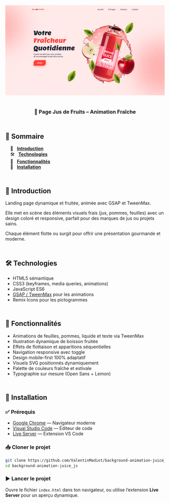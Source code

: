 <div align="center">  
  <a href="https://background-animation-juice.netlify.app/" target="_blank">  
    <img src=".docs/preview.png" alt="Aperçu de la page animée Juice">  
  </a>  
  </br></br>  
  <h3 align="center">🍎 Page Jus de Fruits – Animation Fraîche</h3>  
</div>

## <br /> 📌 Sommaire

&nbsp;&nbsp;&nbsp; 🎨 &nbsp; [**Introduction**](#introduction)<br />
&nbsp;&nbsp;&nbsp; 🛠️ &nbsp; [**Technologies**](#technologies)<br />
&nbsp;&nbsp;&nbsp; 🎯 &nbsp; [**Fonctionnalités**](#fonctionnalités)<br />
&nbsp;&nbsp;&nbsp; 🚀 &nbsp; [**Installation**](#installation)<br />

## <br /> <a name="introduction">🎨 Introduction</a>

Landing page dynamique et fruitée, animée avec GSAP et TweenMax.

Elle met en scène des éléments visuels frais (jus, pommes, feuilles) avec un design coloré et responsive, parfait pour des marques de jus ou projets sains.

Chaque élément flotte ou surgit pour offrir une présentation gourmande et moderne.

## <br /> <a name="technologies">🛠️ Technologies</a>

- HTML5 sémantique
- CSS3 (keyframes, media queries, animations)
- JavaScript ES6
- [GSAP / TweenMax](https://greensock.com/gsap/) pour les animations
- Remix Icons pour les pictogrammes

## <br /> <a name="fonctionnalités">🎯 Fonctionnalités</a>

- Animations de feuilles, pommes, liquide et texte via TweenMax
- Illustration dynamique de boisson fruitée
- Effets de flottaison et apparitions séquentielles
- Navigation responsive avec toggle
- Design mobile-first 100% adaptatif
- Visuels SVG positionnés dynamiquement
- Palette de couleurs fraîche et estivale
- Typographie sur mesure (Open Sans + Lemon)

## <br /> <a name="installation">🚀 Installation</a>

### ✅ Prérequis

- [Google Chrome](https://www.google.com/) — Navigateur moderne
- [Visual Studio Code](https://code.visualstudio.com/) — Éditeur de code
- [Live Server](https://marketplace.visualstudio.com/items?itemName=ritwickdey.LiveServer) — Extension VS Code

### 📥 Cloner le projet

```bash
git clone https://github.com/ValentinMadiot/background-animation-juice_js
cd background-animation-juice_js
```

### ▶️ Lancer le projet

Ouvre le fichier `index.html` dans ton navigateur, ou utilise l’extension **Live Server** pour un aperçu dynamique.
